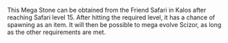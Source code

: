 This Mega Stone can be obtained from the Friend Safari in Kalos after reaching Safari level 15. After hitting the required level, it has a chance of spawning as an item. It will then be possible to mega evolve Scizor, as long as the other requirements are met.